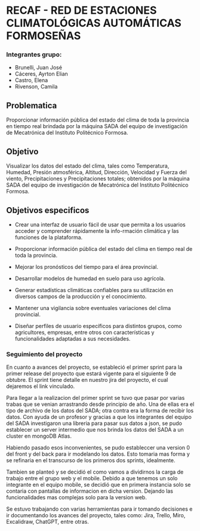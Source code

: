 # RECAF - RED DE ESTACIONES CLIMATOLÓGICAS AUTOMÁTICAS FORMOSEÑAS

### Integrantes grupo:
- Brunelli, Juan José
- Cáceres, Ayrton Elian
- Castro, Elena
- Rivenson, Camila

## Problematica
Proporcionar información pública del estado del clima de toda la provincia en tiempo real brindada por la máquina SADA del equipo de investigación de Mecatrónica del Instituto Politécnico Formosa.

## Objetivo
Visualizar los datos del estado del clima, tales como Temperatura, Humedad,
Presión atmosférica, Altitud, Dirección, Velocidad y Fuerza del viento,
Precipitaciones y Precipitaciones totales; obtenidos por la máquina SADA del equipo de investigación de Mecatrónica del Instituto Politécnico Formosa.

## Objetivos especificos
- Crear una interfaz de usuario fácil de usar que permita a los usuarios acceder y comprender rápidamente la info-rmación climática y las funciones de la plataforma.

- Proporcionar información pública del estado del clima en tiempo real de toda la provincia.

- Mejorar los pronósticos del tiempo para el área provincial.

- Desarrollar modelos de humedad en suelo para uso agrícola.

- Generar estadísticas climáticas confiables para su utilización en diversos campos de la producción y el conocimiento.

- Mantener una vigilancia sobre eventuales variaciones del clima provincial.

- Diseñar perfiles de usuario específicos para distintos grupos, como agricultores, empresas, entre otros con características y funcionalidades adaptadas a sus necesidades.

### Seguimiento del proyecto
En cuanto a avances del proyecto, se estableció el primer sprint para la primer release del proyecto 
que estará vigente para el siguiente 9 de obtubre. El sprint tiene detalle en nuestro jira del proyecto,
el cual dejaremos el link vinculado.

Para llegar a la realizacion del primer sprint se tuvo que pasar por varias trabas que se venian arrastrando desde principio de año. Una de ellas era el tipo de archivo de los datos del SADA; otra contra era la forma de recibir los datos. Con ayuda de un profesor y gracias a que los integrantes del equipo del SADA investigaron una libreria para pasar sus datos a json, se pudo establecer un server intermedio que nos brinda los datos del SADA a un cluster en mongoDB Atlas.

Habiendo pasado esos inconvenientes, se pudo estableccer una version 0 del front y del back para ir modelando los datos. Esto tomaria mas forma y se refinaria en el transcurso de los primeros dos sprints, idealmente.

Tambien se planteó y se decidió el como vamos a dividirnos la carga de trabajo entre el grupo web y el mobile. Debido a que tenemos un solo integrante en el equipo mobile, se decidió que en primera instancia solo se contaria con pantallas de informacion en dicha version. Dejando las funcionalidades mas complejas solo para la version web.

Se estuvo trabajando con varias herramientas para ir tomando decisiones e ir documentando los avances del proyecto, tales como: Jira, Trello, Miro, Excalidraw, ChatGPT, entre otras.





